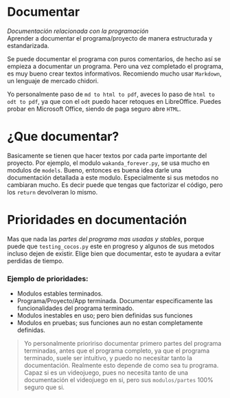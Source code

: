 # Documentar  
*Documentación relacionada con la programación*  
Aprender a documentar el programa/proyecto de manera estructurada y estandarizada.

Se puede documentar el programa con puros comentarios, de hecho así se empieza a documentar un programa. Pero una vez completado el programa, es muy bueno crear textos informativos. Recomiendo mucho usar `Markdown`, un lenguaje de mercado chidori.

Yo personalmente paso de `md to html to pdf`, aveces lo paso de `html to odt to pdf`, ya que con el `odt` puedo hacer retoques en LibreOffice. Puedes probar en Microsoft Office, siendo de paga seguro abre `HTML`.




# ¿Que documentar?
Basicamente se tienen que hacer textos por cada parte importante del proyecto. Por ejemplo, el modulo `wakanda_forever.py`, se usa mucho en modulos de `models`. Bueno, entonces es buena idea darle una documentación detallada a este modulo. Especialmente si sus metodos no cambiaran mucho. Es decir puede que tengas que factorizar el código, pero los `return` devolveran lo mismo.




# Prioridades en documentación
Mas que nada las *partes del programa mas usadas y stables*, porque puede que `testing_cocos.py` este en progreso y algunos de sus metodos incluso dejen de existir. Elige bien que documentar, esto te ayudara a evitar perdidas de tiempo.

### Ejemplo de prioridades:
- Modulos estables terminados.
- Programa/Proyecto/App terminada. Documentar especificamente las funcionalidades del programa terminado.
- Modulos inestables en uso; pero bien definidas sus funciones
- Modulos en pruebas; sus funciones aun no estan completamente definidas.

> Yo personalmente prioririso documentar primero partes del programa terminadas, antes que el programa completo, ya que el programa terminado, suele ser intuitivo, y puedo no necesitar tanto la documentación. Realmente esto depende de como sea tu programa. Capaz si es un videojuego, pues no necesita tanto de una documentación el videojuego en si, pero sus `modulos/partes` 100% seguro que si.